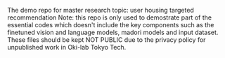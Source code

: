  The demo repo for master research topic: user housing targeted recommendation
 Note: this repo is only used to demostrate part of the essential codes which doesn't include the key components such as the finetuned vision and language models, madori models and input dataset. 
 These files should be kept NOT PUBLIC due to the privacy policy for unpublished work in Oki-lab Tokyo Tech.
